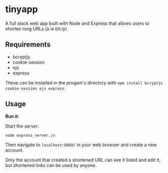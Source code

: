 # tinyapp

A full stack web app built with Node and Express that allows users to shorten long URLs (à la bit.ly).

## Requirements

 - bcryptjs
 - cookie-session
 - ejs
 - express
 
These can be installed in the progam's directory with `npm install bcryptjs cookie-session ejs express`.

## Usage

**Run it:**

Start the server:

`node express_server.js`

Then navigate to `localhost:8080/` in your web browser and create a new account.

Only the account that created a shortened URL can see it listed and edit it, but shortened links can be used by anyone.